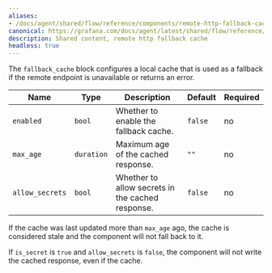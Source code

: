 ```yaml
---
aliases:
- /docs/agent/shared/flow/reference/components/remote-http-fallback-cache-block/
canonical: https://grafana.com/docs/agent/latest/shared/flow/reference/components/remote-http-fallback-cache-block/
description: Shared content, remote http fallback cache
headless: true
---
```


The `fallback_cache` block configures a local cache that is used as a fallback if
the remote endpoint is unavailable or returns an error.

Name | Type | Description | Default | Required
---- | ---- | ----------- | ------- | --------
`enabled` | `bool` | Whether to enable the fallback cache. | `false` | no
`max_age` | `duration` | Maximum age of the cached response. | `""` | no
`allow_secrets` | `bool` | Whether to allow secrets in the cached response. | `false` | no

If the cache was last updated more than `max_age` ago, the cache is considered
stale and the component will not fall back to it.

If `is_secret` is `true` and `allow_secrets` is `false`, the component will
not write the cached response, even if the cache.
